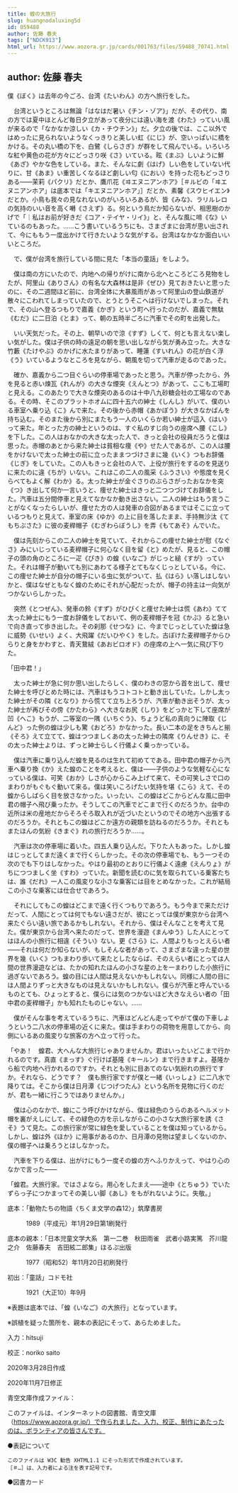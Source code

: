 ```yaml
---
title: 蝗の大旅行
slug: huangnodaluxing5d
id: 059488
author: 佐藤 春夫
tags: ["NDCK913"]
html_url: https://www.aozora.gr.jp/cards/001763/files/59488_70741.html
---
```


## author: 佐藤 春夫

僕《ぼく》は去年の今ごろ、台湾《たいわん》の方へ旅行をした。

　台湾というところは無論「はなはだ暑い《チン・ゾア》」だが、その代り、南の方では夏中ほとんど毎日夕立があって夜分には遠い海を渡《わた》っていい風が来るので「なかなか涼しい《カ・チウチン》」だ。夕立の後では、ここ以外ではめったに見られないようなくっきりと美しい虹《にじ》が、空いっぱいに橋をかける。その丸い橋の下を、白鷺《しらさぎ》が群をして飛んでいる。いろいろな紅や黄色の花が方々にどっさり咲《さ》いている。眩《まぶ》しいように鮮《あざ》やかな色をしている。また、そんなに劇《はげ》しい色をしていない代りに、甘《あま》い重苦しくなるほど劇しい匂《におい》を持った花もどっさりある――茉莉《パクリ》だとか、鷹爪花《ヰエヌニアンホア》［＃ルビの「ヰエヌニアンホア」は底本では「キエヌニアンホア」］だとか、素馨《スウヒイエン》だとか。小鳥も我々の見なれないのがいろいろあるが、皆《みな》、ラリルレロの気持のいい音を高く囀《さえず》る。何という鳥だか知らないが、相思樹のかげで「｜私はお前が好きだ《コア・テイヤ・リイ》」と、そんな風に啼《な》いているのもあった。……こう書いているうちにも、さまざまに台湾が思い出されて、今にももう一度出かけて行きたいような気がする。台湾はなかなか面白いいいところだ。

　で、僕が台湾を旅行している間に見た「本当の童話」をしよう。

　僕は南の方にいたので、内地への帰りがけに南から北へところどころ見物をしたが、阿里山《ありさん》の有名な大森林は是非《ぜひ》見ておきたいと思ったのに、その二週間ほど前に、台湾全体に大暴風雨があって阿里山の登山鉄道が散々にこわれてしまっていたので、とうとうそこへは行けないでしまった。それで、その山へ登るつもりで嘉義《かぎ》という町へ行ったのだが、嘉義で無駄《むだ》に二日泊《とま》って、朝の五時半ごろに汽車でその町を出発した。

　いい天気だった。その上、朝早いので涼《すず》しくて、何とも言えない楽しい気がした。僕は子供の時の遠足の朝を思い出しながら気が勇み立った。大きな竹藪《たけやぶ》のかげに水たまりがあって、睡蓮《すいれん》の花が白く浮《う》いているようなところを見ながら、朝風を切って汽車が走るのであった。

　確か、嘉義から二つ目ぐらいの停車場であったと思う。汽車が停ったから、外を見ると赤い煉瓦《れんが》の大きな煙突《えんとつ》があって、ここも工場町と見える。このあたりで大きな煙突のあるのは十中八九砂糖会社の工場なのである。その時、そこのプラットホオムに四十五六の紳士《しんし》がいて、僕のいる車室へ乗り込《こ》んで来た。その後から赤帽《あかぼう》が大きなかばんを持ち込む。そのまた後から別にまたもう一人のいくらか若い紳士が這入《はい》って来た。年とった方の紳士というのは、すぐ私のすじ向うの座席へ腰《こし》を下した。この人はおなかの大きな太った人で、きっと会社の役員だろうと僕は思った。赤帽のあとから来た紳士は貧相な痩《や》せた人であるが、この人は腰をかけないで太った紳士の前に立ったままつづけさまに幾《いく》つもお辞儀《じぎ》をしていた。この人もきっと会社の人で、上役が旅行をするのを見送りに来たのに違《ちが》いない。これはこの二人の風采《ふうさい》や態度を見くらべてもよく解《わか》る。太った紳士が金ぐさりのぶらさがったおなかを突《つ》き出して何か一言いうと、痩せた紳士はきっと二つつづけてお辞儀をした。汽車は五分間停車と見えてなかなか動き出さない。二人の紳士はもう言うことがなくなったらしいが、痩せた方の人は発車の合図があるまではそこに立っているつもりと見えて、車室の床《ゆか》の上に目を落したまま、手持無沙汰《てもちぶさた》に彼の麦稈帽子《むぎわらぼうし》を弄《もてあそ》んでいた。

　僕は先刻からこの二人の紳士を見ていて、それからこの痩せた紳士が慰《なぐさ》みにいじっている麦稈帽子に何心なく目を留《と》めたが、見ると、この帽子の頭の角のところに一疋《ぴき》の蝗《いなご》がじっと縋《すが》っていた。それは帽子が動いても別にあわてる様子とてもなくじっとしている。今に、この痩せた紳士が自分の帽子にいる虫に気がついて、払《はら》い落しはしないかと、僕はなぜともなく蝗のためにそれが心配だったが、帽子の持主は一向気がつかないらしかった。

　突然《とつぜん》、発車の鈴《すず》がひびくと痩せた紳士は慌《あわ》てて太った紳士にもう一度お辞儀をしておいて、例の麦稈帽子を冠《かぶ》ると急いで向き直って歩き出した。その刹那《せつな》に、今までじっとしていた蝗は急に威勢《いせい》よく、大飛躍《だいひやく》をした。古ぼけた麦稈帽子からひらりと身をかわすと、青天鵞絨《あおビロオド》の座席の上へ一気に飛び下りた。

「田中君！」

　太った紳士が急に何か思い出したらしく、僕のわきの窓から首を出して、痩せた紳士を呼びとめた時には、汽車はもうコトコトと動き出していた。しかし太った紳士がその隣《となり》から慌てて立ち上ろうが、汽車が動き出そうが、太った紳士が再びその傍《かたわら》へ大きなお尻《しり》をどっかと下して座席が凹《へこ》もうが、二等室の一隅《いちぐう》、ちょうど私の真向うに陣取《じんど》った例の蝗は少しも驚《おどろ》かなかった。長い二本の足をきちんと揃《そろ》えて立てて、蝗はつつましくあの太った紳士の隣席《りんせき》に、その太った紳士よりは、ずっと紳士らしく行儀よく乗っかっている。

　僕は汽車に乗り込んだ蝗を見るのは生れて初めてである。田中君の帽子から汽車へ乗り換《か》えた蝗のことを考えると、僕は――子供のような気軽な心になっている僕は、可笑《おか》しさが心からこみ上げて来て、その可笑しさで口のまわりがもぐもぐ動いて来る。僕は笑いころげたい気持を堪《こら》えて、その蝗からしばらく目を放さなかった。いったい、この蝗はどこからどんな風に田中君の帽子へ飛び乗ったか。そうしてこの汽車でどこまで行くのだろうか。台中の近所は米の産地だからそろそろ取入れが近づいたというのでその地方へ出張するのだろうか。それともこの蝗はどこか遠方の親類を訪ねるのだろうか。それともまたほんの気紛《きまぐ》れの旅行だろうか……。

　汽車は次の停車場に着いた。四五人乗り込んだ。下りた人もあった。しかし蝗はじっとしてまだ遠くまで行くらしかった。その次の停車場でも、もう一つその次のでも下りはしなかった。やはり最初のとおりに行儀よく遠慮《えんりょ》がちにつつましく坐《すわ》っていた。新聞を読むのに気を取られている乗客たちは、誰《だれ》一人この風変りな小さな乗客には目をとめなかった。これが結局この小さな乗客には仕合せであろう。

　それにしてもこの蝗はどこまで遠く行くつもりであろう。もう今まで来ただけだって、人間にとっては何でもない遠さだが、彼にとっては僕が東京から台湾へ来たぐらい遠い旅であるかもしれない。それから、僕はそんなことを考えて見た。僕が東京から台湾へ来たのだって、世界を漫遊《まんゆう》した人にとってはほんの小旅行に相違《そうい》ない。更《さら》に、人間よりもっとえらい者――それは何だか知らないが、もしそんな者があって、さまざまな違った星の世界を幾《いく》つもまわり歩いて来たとしたならば、そのえらい者にとっては人間の世界漫遊などは、たかの知れたほんの小さな星の上を一まわりした小旅行に過ぎないであろう。蝗の目には人間は見えないかもしれない。同様に人間の目には人間よりずっと大きなものは見えないかもしれない。僕らが汽車と呼んでいるものとても、ひょっとすると、僕らには気のつかないほど大きなえらい者の「田中君の麦稈帽子」かも知れたものじゃない。……

　僕がそんな事を考えているうちに、汽車はどんどん走ってやがて僕の下車しようという二八水の停車場の近くに来た。僕は手まわりの荷物を用意してから、向側にいるあの風変りな旅客の方へ立って行った。

「やあ！　蝗君、大へんな大旅行じゃありませんか。君はいったいどこまで行かれるのです。真直《まっす》ぐ行けば基隆《キールン》まで行きますよ。基隆から船で内地へ行かれるのですか。それとも別に目あてのない気紛れの旅行ですか。それなら、どうです？　僕も旅行家ですが僕と一緒《いっしょ》に二八水で降りては。そこから僕は日月潭《じつげつたん》という名所を見物に行くのだが、君も一緒に行こうではありませんか。」

　僕は心のなかで、蝗にこう呼びかけながら、僕は緑色のうらのあるヘルメット帽を裏がえしにして、その緑色の方を示しながらこの小さな大旅行家を誘《さそ》うて見た。この旅行家が常に緑色を愛していることを僕は知っているから。しかし、蝗は外《ほか》に用事があるのか、日月潭の見物は望ましくないのか、僕の帽子へは乗ろうとはしなかった。

　汽車を下りる僕は、出がけにもう一度その蝗の方へふりかえって、やはり心のなかで言った――

「蝗君。大旅行家。ではさよなら。用心をしたまえ――途中《とちゅう》でいたずらっ子につかまってその美しい脚《あし》をもがれないように。失敬。」













底本：「動物たちの物語〈ちくま文学の森12〉」筑摩書房

　　　1989（平成元）年1月29日第1刷発行

底本の親本：「日本児童文学大系　第一二巻　秋田雨雀　武者小路実篤　芥川龍之介　佐藤春夫　吉田絃二郎集」ほるぷ出版

　　　1977（昭和52）年11月20日初刷発行

初出：「童話」コドモ社

　　　1921（大正10）年9月

※表題は底本では、「蝗《いなご》の大旅行」となっています。

※誤植を疑った箇所を、親本の表記にそって、あらためました。

入力：hitsuji

校正：noriko saito

2020年3月28日作成

2020年11月7日修正

青空文庫作成ファイル：

このファイルは、インターネットの図書館、青空文庫（https://www.aozora.gr.jp/）で作られました。入力、校正、制作にあたったのは、ボランティアの皆さんです。











●表記について


	このファイルは W3C 勧告 XHTML1.1 にそった形式で作成されています。
	［＃…］は、入力者による注を表す記号です。







●図書カード
